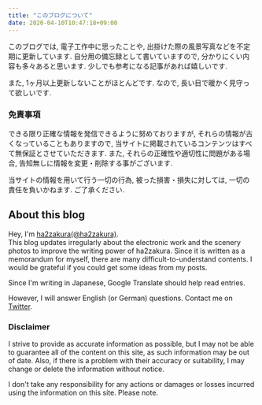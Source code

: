 ```yaml
---
title: "このブログについて"
date: 2020-04-10T10:47:18+09:00
---
```


このブログでは, 電子工作中に思ったことや, 出掛けた際の風景写真などを不定期に更新しています.
自分用の備忘録として書いていますので, 分かりにくい内容も多々あると思います.
少しでも参考になる記事があれば嬉しいです.

また, 1ヶ月以上更新しないことがほとんどです. なので, 長い目で暖かく見守って欲しいです.

### 免責事項

できる限り正確な情報を発信できるように努めておりますが, それらの情報が古くなっていることもありますので, 当サイトに掲載されているコンテンツはすべて無保証とさせていただきます.
また, それらの正確性や適切性に問題がある場合, 告知無しに情報を変更・削除する事がございます.

当サイトの情報を用いて行う一切の行為, 被った損害・損失に対しては, 一切の責任を負いかねます. ご了承ください.


## About this blog

Hey, I'm [ha2zakura(@ha2zakura)](https://twitter.com/ha2zakura).  
This blog updates irregularly about the electronic work and the scenery photos to improve the writing power of ha2zakura.
Since it is written as a memorandum for myself, there are many difficult-to-understand contents.
I would be grateful if you could get some ideas from my posts.

Since I'm writing in Japanese, Google Translate should help read entries.
<!-- However, I will answer English (or German) questions. Contact me on [Twitter](https://twitter.com/ha2zakura) or by [ActivityPub](https://sns.nombi.info/@ha2zakura). -->
However, I will answer English (or German) questions. Contact me on [Twitter](https://twitter.com/ha2zakura).

### Disclaimer

I strive to provide as accurate information as possible, but I may not be able to guarantee all of the content on this site, as such information may be out of date.
Also, if there is a problem with their accuracy or suitability, I may change or delete the information without notice.

I don't take any responsibility for any actions or damages or losses incurred using the information on this site. Please note.
